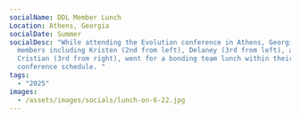 ```yaml
---
socialName: DDL Member Lunch
Location: Athens, Georgia
socialDate: Summer
socialDesc: "While attending the Evolution conference in Athens, Georgia, lab
  members including Kristen (2nd from left), Delaney (3rd from left), and
  Cristian (3rd from right), went for a bonding team lunch within their busy
  conference schedule. "
tags:
  - "2025"
images:
  - /assets/images/socials/lunch-on-6-22.jpg
---
```

